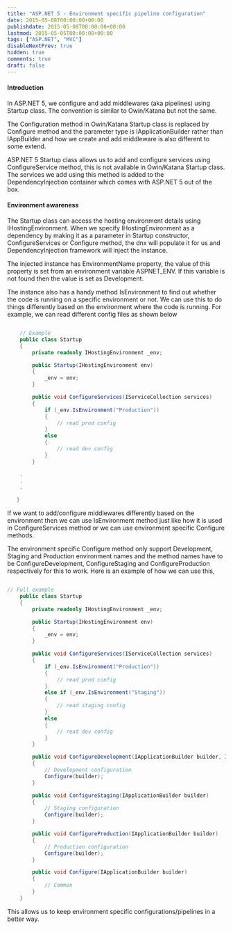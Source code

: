 ```yaml
---
title: "ASP.NET 5 - Environment specific pipeline configuration"
date: 2015-05-08T00:00:00+00:00
publishdate: 2015-05-08T00:00:00+00:00
lastmod: 2015-05-05T00:00:00+00:00
tags: ["ASP.NET", "MVC"]
disableNextPrev: true
hidden: true
comments: true
draft: false
---
```


<h4>Introduction</h4>
<p>In ASP.NET 5, we configure and add middlewares (aka pipelines) using Startup class. The convention is similar to Owin/Katana but not the same.</p>
<p>The Configuration method in Owin/Katana Startup class is replaced by Configure method and the parameter type is IApplicationBuilder rather than IAppBuilder and how we create and add&nbsp;middleware is also different to some extend.&nbsp;</p><!-- more -->
<p>ASP.NET 5 Startup class allows us to add and configure services using ConfigureService method, this is not available in Owin/Katana Startup class. The services we add using this method is added to the DependencyInjection container which comes with ASP.NET 5 out of the box.</p>
<h4>Environment awareness</h4>
<p>The Startup class can access the hosting environment details using IHostingEnvironment.&nbsp;When we specify IHostingEnvironment as a dependency by making it as a parameter in Startup constructor, ConfigureServices or Configure method, the dnx will populate it for us and DependencyInjection framework will inject the instance.</p>
<p>The injected instance has EnvironmentName property, the value of this property is set from an environment variable ASPNET_ENV. If this variable is not found then the value is set as Development.</p>
<p>The instance also has a handy method IsEnvironment to find out whether the code is running on a specific environment or not. We can use this to do things differently based on the environment where the code is running. For example, we can read different config files as shown below</p>

```cs

    // Example
    public class Startup
    {
        private readonly IHostingEnvironment _env;

        public Startup(IHostingEnvironment env)
        {
            _env = env;
        }

        public void ConfigureServices(IServiceCollection services)
        {
            if (_env.IsEnvironment("Production"))
            {
                // read prod config
            }
            else
            {
                // read dev config
            }
        }

    .
    .
    .

   }
```

<p>If we want to add/configure middlewares differently based on the environment then we can use IsEnvironment method just like how it is used in ConfigureServices method or we can use environment specific Configure methods.&nbsp;</p>
<p>The environment specific Configure method only support Development, Staging and Production environment names and the method names have to be ConfigureDevelopment, ConfigureStaging and ConfigureProduction respectively for this to work. Here is an example of how we can use this,</p>

```cs

// Full example
    public class Startup
    {
        private readonly IHostingEnvironment _env;

        public Startup(IHostingEnvironment env)
        {
            _env = env;
        }

        public void ConfigureServices(IServiceCollection services)
        {
            if (_env.IsEnvironment("Production"))
            {
                // read prod config
            }
            else if (_env.IsEnvironment("Staging"))
            {
                // read staging config
            }
            else
            {
                // read dev config
            }
        }

        public void ConfigureDevelopment(IApplicationBuilder builder, IHostingEnvironment env)
        {
            // Development configuration
            Configure(builder);
        }

        public void ConfigureStaging(IApplicationBuilder builder)
        {
            // Staging configuration
            Configure(builder);
        }

        public void ConfigureProduction(IApplicationBuilder builder)
        {
            // Production configuration
            Configure(builder);
        }

        public void Configure(IApplicationBuilder builder)
        {
            // Common
        }
    }
```

<p>This allows us to keep environment specific configurations/pipelines in a better&nbsp;way.&nbsp;</p>